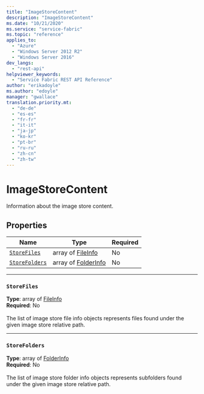```yaml
---
title: "ImageStoreContent"
description: "ImageStoreContent"
ms.date: "10/21/2020"
ms.service: "service-fabric"
ms.topic: "reference"
applies_to: 
  - "Azure"
  - "Windows Server 2012 R2"
  - "Windows Server 2016"
dev_langs: 
  - "rest-api"
helpviewer_keywords: 
  - "Service Fabric REST API Reference"
author: "erikadoyle"
ms.author: "edoyle"
manager: "gwallace"
translation.priority.mt: 
  - "de-de"
  - "es-es"
  - "fr-fr"
  - "it-it"
  - "ja-jp"
  - "ko-kr"
  - "pt-br"
  - "ru-ru"
  - "zh-cn"
  - "zh-tw"
---
```

# ImageStoreContent

Information about the image store content.

## Properties
| Name | Type | Required |
| --- | --- | --- |
| [`StoreFiles`](#storefiles) | array of [FileInfo](sfclient-model-fileinfo.md) | No |
| [`StoreFolders`](#storefolders) | array of [FolderInfo](sfclient-model-folderinfo.md) | No |

____
### `StoreFiles`
__Type__: array of [FileInfo](sfclient-model-fileinfo.md) <br/>
__Required__: No<br/>
<br/>
The list of image store file info objects represents files found under the given image store relative path.

____
### `StoreFolders`
__Type__: array of [FolderInfo](sfclient-model-folderinfo.md) <br/>
__Required__: No<br/>
<br/>
The list of image store folder info objects represents subfolders found under the given image store relative path.
